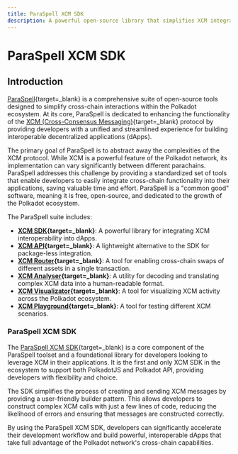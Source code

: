 ```yaml
---
title: ParaSpell XCM SDK
description: A powerful open-source library that simplifies XCM integration, enabling developers to easily build interoperable dApps on Polkadot.
---
```


# ParaSpell XCM SDK

## Introduction

[ParaSpell](https://paraspell.github.io/docs/){target=\_blank} is a comprehensive suite of open-source tools designed to simplify cross-chain interactions within the Polkadot ecosystem. At its core, ParaSpell is dedicated to enhancing the functionality of the [XCM (Cross-Consensus Messaging)](/parachains/interoperability/get-started/){target=\_blank} protocol by providing developers with a unified and streamlined experience for building interoperable decentralized applications (dApps).

The primary goal of ParaSpell is to abstract away the complexities of the XCM protocol. While XCM is a powerful feature of the Polkadot network, its implementation can vary significantly between different parachains. ParaSpell addresses this challenge by providing a standardized set of tools that enable developers to easily integrate cross-chain functionality into their applications, saving valuable time and effort. ParaSpell is a "common good" software, meaning it is free, open-source, and dedicated to the growth of the Polkadot ecosystem.

The ParaSpell suite includes:

- **[XCM SDK](https://paraspell.github.io/docs/sdk/getting-started.html){target=\_blank}**: A powerful library for integrating XCM interoperability into dApps.
- **[XCM API](https://paraspell.github.io/docs/api/g-started.html){target=\_blank}**: A lightweight alternative to the SDK for package-less integration.
- **[XCM Router](https://paraspell.github.io/docs/router/getting-strtd.html){target=\_blank}**: A tool for enabling cross-chain swaps of different assets in a single transaction.
- **[XCM Analyser](https://paraspell.github.io/docs/analyser/getng-strtd.html){target=\_blank}**: A utility for decoding and translating complex XCM data into a human-readable format.
- **[XCM Visualizator](https://paraspell.github.io/docs/visualizer/getting-start.html){target=\_blank}**: A tool for visualizing XCM activity across the Polkadot ecosystem.
- **[XCM Playground](https://paraspell.github.io/docs/tools/playground.html){target=\_blank}**: A tool for testing different XCM scenarios.

### ParaSpell XCM SDK

The [ParaSpell XCM SDK](https://paraspell.github.io/docs/sdk/getting-started.html){target=\_blank} is a core component of the ParaSpell toolset and a foundational library for developers looking to leverage XCM in their applications. It is the first and only XCM SDK in the ecosystem to support both PolkadotJS and Polkadot API, providing developers with flexibility and choice.

The SDK simplifies the process of creating and sending XCM messages by providing a user-friendly builder pattern. This allows developers to construct complex XCM calls with just a few lines of code, reducing the likelihood of errors and ensuring that messages are constructed correctly.

By using the ParaSpell XCM SDK, developers can significantly accelerate their development workflow and build powerful, interoperable dApps that take full advantage of the Polkadot network's cross-chain capabilities.
